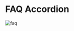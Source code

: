 # FAQ Accordion

![faq](https://github.com/francismcpc/faq-accordion/assets/119109562/966f687c-abf1-4403-8480-df1f131a7815)





